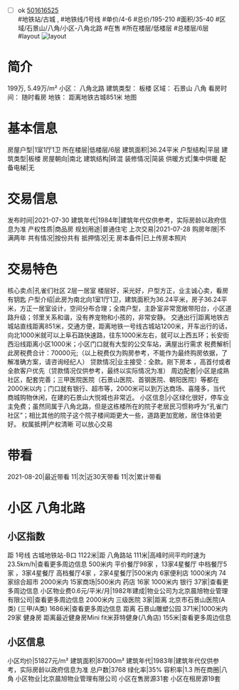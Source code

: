 - [ ] ok [501616525](https://bj.5i5j.com/ershoufang/501616525.html)  
 #地铁站/古城 ,  #地铁线/1号线
#单价/4-6 #总价/195-210 #面积/35-40   #区域/石景山/八角/小区-八角北路 #在售 #所在楼层/低楼层 #总楼层/6层 #layout 
![layout](http://image2a.5i5j.com/bdir/layout/4c278021848e4a92a737a0b12803205f.jpg_P5.jpg) 
# 简介 
 199万,  5.49万/m² 
小区： 八角北路
建筑类型： 板楼
区域： 石景山 八角
看房时间： 随时看房
地铁： 距离地铁古城851米 地图
# 基本信息 
 房屋户型|1室1厅1卫
所在楼层|低楼层/6层
建筑面积|36.24平米
户型结构|平层
建筑类型|板楼
房屋朝向|南北
建筑结构|砖混
装修情况|简装
供暖方式|集中供暖
配备电梯|无
# 交易信息 
 发布时间|2021-07-30
建筑年代|1984年|建筑年代仅供参考，实际房龄以政府信息为准
产权性质|商品房
规划用途|普通住宅
上次交易|2021-07-28
购房年限|不满两年
共有情况|按份共有
抵押情况|无
房本备件|已上传房本照片
# 交易特色 
 核心卖点|孔雀们社区 2层一居室 楼层好，采光好，户型方正，业主诚心卖，看房有钥匙
户型介绍|此房为南北向1室1厅1卫，建筑面积为36.24平米，房子36.24平米，方正一居室设计，空间分布合理；全南户型，主卧室非常宽敞带阳台，小区道路升级；邻里关系和谐，没有养宠物和小孩的，非常安静。
交通出行|距离地铁古城站直线距离851米，交通方便，距离地铁一号线古城站1200米，开车出行的话，向北1000米就可以上阜石路快速路，往东1000米左右，就可以上西五环；长安街西沿线距离小区1000米；小区门口就有大型的公交车站，满屋出行需求
税费解析|此房税费合计：70000元;（以上税费仅为购房参考，不能作为最终购房依据，了解准确方案，请咨询经纪人）
贷款情况|业主接受：全款。刚下房本 ，高首付或者全款客户优先（贷款情况仅供参考，最终以实际情况为准）
周边配套|小区是成熟社区，配套完善；三甲医院医院（石景山医院、首钢医院、朝阳医院）等都在2000米以内；门口就有银行、超市等，2000米可以到万达商场、喜隆多，当代商城购物休闲，在建的石景山大悦城也非常近。
小区信息|小区绿化很好，停车业主免费；虽然同属于八角北路，但是这栋楼所在的院子老居民习惯称呼为“孔雀门社区”；相比其他的院子这个院子楼间距更大一些，道路更加宽敞，居住体验更好。
权属抵押|产权清晰 可以放心交易
# 带看 
 2021-08-20|最近带看	 11|次|近30天带看	 11|次|累计带看
# 小区 八角北路
## 小区指数 
 距 1号线 古城地铁站-B口 1122米|距 八角路站 111米|高峰时间平均时速为23.5km/h|查看更多周边信息
500米内 平价餐厅98家 ，13家4星餐厅
中档餐厅5家 ，3家4星餐厅
高档餐厅4家 ，2家4星餐厅|500米内 6家便利店
1000米内 74家综合超市
2000米内 15家商场|500米内 药店 16家
1000米内 银行 37家|查看更多周边信息
小区物业费0.6元/平米/月|1982年建成|物业公司为北京晨旭物业管理有限公司|查看更多周边信息
2000米内 三级医院 3家|距离 北京市石景山医院(A类) (三甲/A类) 1686米|查看更多周边信息
距离 石景山雕塑公园 371米|1000米内 29家 健身房
距离最近健身房Mini fit米菲特健身(八角店) 155米|查看更多周边信息
## 小区信息 
 小区均价|51827元/m²
建筑面积|87000m²
建筑年代|1983年|建筑年代仅供参考，实际房龄以政府信息为准
总户数|3768
绿化率|35%
容积率|1.3
所在商圈|八角
小区物业|北京晨旭物业管理有限公司
小区在售房源31套
小区在租房源19套
